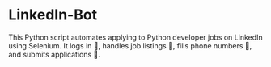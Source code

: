 # LinkedIn-Bot
This Python script automates applying to Python developer jobs on LinkedIn using Selenium. It logs in 🔑, handles job listings 📄, fills phone numbers 📱, and submits applications 📨.
